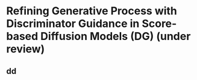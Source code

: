 # Refining Generative Process with Discriminator Guidance in Score-based Diffusion Models (DG) (under review)
## dd
